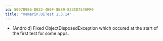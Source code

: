 ```yaml
---
id: 509789B6-DB22-4E0F-8E89-823C87540FF0
title: "Xamarin.UITest 1.3.14"
---
```


* [Android] Fixed ObjectDisposedException which occured at the start of the first test for some apps.

